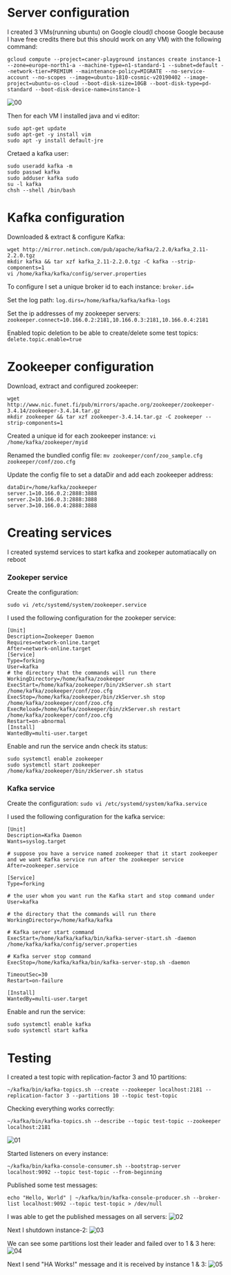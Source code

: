 # Server configuration
I created 3 VMs(running ubuntu) on Google cloud(I choose Google because I have free credits there but this should work on any VM) with the following command:

```
gcloud compute --project=caner-playground instances create instance-1 --zone=europe-north1-a --machine-type=n1-standard-1 --subnet=default --network-tier=PREMIUM --maintenance-policy=MIGRATE --no-service-account --no-scopes --image=ubuntu-1810-cosmic-v20190402 --image-project=ubuntu-os-cloud --boot-disk-size=10GB --boot-disk-type=pd-standard --boot-disk-device-name=instance-1
```
![00](https://github.com/DerinMavi/kafka-ha-setup/blob/master/images/00.png)

Then for each VM I installed java and vi editor:
```
sudo apt-get update
sudo apt-get -y install vim
sudo apt -y install default-jre
```

Cretaed a kafka user:
```
sudo useradd kafka -m
sudo passwd kafka
sudo adduser kafka sudo
su -l kafka
chsh --shell /bin/bash
```
# Kafka configuration
Downloaded & extract & configure Kafka:
```
wget http://mirror.netinch.com/pub/apache/kafka/2.2.0/kafka_2.11-2.2.0.tgz
mkdir kafka && tar xzf kafka_2.11-2.2.0.tgz -C kafka --strip-components=1
vi /home/kafka/kafka/config/server.properties
```
To configure I set a unique broker id to each instance:
`broker.id=`

Set the log path:
`log.dirs=/home/kafka/kafka/kafka-logs`

Set the ip addresses of my zookeeper servers:
`zookeeper.connect=10.166.0.2:2181,10.166.0.3:2181,10.166.0.4:2181`

Enabled topic deletion to be able to create/delete some test topics:
`delete.topic.enable=true`

# Zookeeper configuration
Download, extract and configured zookeeper:
```
wget http://www.nic.funet.fi/pub/mirrors/apache.org/zookeeper/zookeeper-3.4.14/zookeeper-3.4.14.tar.gz
mkdir zookeeper && tar xzf zookeeper-3.4.14.tar.gz -C zookeeper --strip-components=1
```
Created a unique id for each zookeeper instance:
`vi /home/kafka/zookeeper/myid`

Renamed the bundled config file:
`mv zookeeper/conf/zoo_sample.cfg zookeeper/conf/zoo.cfg`

Update the config file to set a dataDir and add each zookeeper address:
```
dataDir=/home/kafka/zookeeper
server.1=10.166.0.2:2888:3888
server.2=10.166.0.3:2888:3888
server.3=10.166.0.4:2888:3888
```

# Creating services
I created systemd services to start kafka and zookeper automatiacally on reboot
### Zookeper service
Create the configuration:
```
sudo vi /etc/systemd/system/zookeeper.service
```

I used the following configuration for the zookeper service:
```
[Unit]
Description=Zookeeper Daemon
Requires=network-online.target
After=network-online.target
[Service]
Type=forking
User=kafka
# the directory that the commands will run there   
WorkingDirectory=/home/kafka/zookeeper
ExecStart=/home/kafka/zookeeper/bin/zkServer.sh start /home/kafka/zookeeper/conf/zoo.cfg
ExecStop=/home/kafka/zookeeper/bin/zkServer.sh stop /home/kafka/zookeeper/conf/zoo.cfg
ExecReload=/home/kafka/zookeeper/bin/zkServer.sh restart /home/kafka/zookeeper/conf/zoo.cfg
Restart=on-abnormal
[Install]
WantedBy=multi-user.target
```

Enable and run the service andn check its status: 
```
sudo systemctl enable zookeeper
sudo systemctl start zookeeper
/home/kafka/zookeeper/bin/zkServer.sh status
```

### Kafka service
Create the configuration:
`sudo vi /etc/systemd/system/kafka.service`

I used the following configuration for the kafka service:
```
[Unit]
Description=Kafka Daemon
Wants=syslog.target

# suppose you have a service named zookeeper that it start zookeeper and we want Kafka service run after the zookeeper service
After=zookeeper.service

[Service]    
Type=forking

# the user whom you want run the Kafka start and stop command under
User=kafka

# the directory that the commands will run there   
WorkingDirectory=/home/kafka/kafka 

# Kafka server start command
ExecStart=/home/kafka/kafka/bin/kafka-server-start.sh -daemon /home/kafka/kafka/config/server.properties

# Kafka server stop command
ExecStop=/home/kafka/kafka/bin/kafka-server-stop.sh -daemon

TimeoutSec=30
Restart=on-failure

[Install]
WantedBy=multi-user.target
```

Enable and run the service:
```
sudo systemctl enable kafka
sudo systemctl start kafka
```

# Testing
I created a test topic with replication-factor 3 and 10 partitions:
```
~/kafka/bin/kafka-topics.sh --create --zookeeper localhost:2181 --replication-factor 3 --partitions 10 --topic test-topic
```

Checking everything works correctly:
```
~/kafka/bin/kafka-topics.sh --describe --topic test-topic --zookeeper localhost:2181
```

![01](https://github.com/DerinMavi/kafka-ha-setup/blob/master/images/01.png)

Started listeners on every instance:
```
~/kafka/bin/kafka-console-consumer.sh --bootstrap-server localhost:9092 --topic test-topic --from-beginning
```

Published some test messages:
```
echo "Hello, World" | ~/kafka/bin/kafka-console-producer.sh --broker-list localhost:9092 --topic test-topic > /dev/null
```

I was able to get the published messages on all servers:
![02](https://github.com/DerinMavi/kafka-ha-setup/blob/master/images/02.png)


Next I shutdown instance-2:
![03](https://github.com/DerinMavi/kafka-ha-setup/blob/master/images/03.png)

We can see some partitions lost their leader and failed over to 1 & 3 here:
![04](https://github.com/DerinMavi/kafka-ha-setup/blob/master/images/04.png)

Next I send "HA Works!" message and it is received by instance 1 & 3:
![05](https://github.com/DerinMavi/kafka-ha-setup/blob/master/images/05.png)

